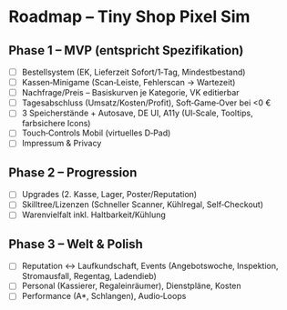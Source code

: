 # Roadmap – Tiny Shop Pixel Sim

## Phase 1 – MVP (entspricht Spezifikation)
- [ ] Bestellsystem (EK, Lieferzeit Sofort/1‑Tag, Mindestbestand)
- [ ] Kassen‑Minigame (Scan‑Leiste, Fehlerscan -> Wartezeit)
- [ ] Nachfrage/Preis – Basiskurven je Kategorie, VK editierbar
- [ ] Tagesabschluss (Umsatz/Kosten/Profit), Soft‑Game‑Over bei <0 €
- [ ] 3 Speicherstände + Autosave, DE UI, A11y (UI‑Scale, Tooltips, farbsichere Icons)
- [ ] Touch‑Controls Mobil (virtuelles D‑Pad)
- [ ] Impressum & Privacy

## Phase 2 – Progression
- [ ] Upgrades (2. Kasse, Lager, Poster/Reputation)
- [ ] Skilltree/Lizenzen (Schneller Scanner, Kühlregal, Self‑Checkout)
- [ ] Warenvielfalt inkl. Haltbarkeit/Kühlung

## Phase 3 – Welt & Polish
- [ ] Reputation ↔ Laufkundschaft, Events (Angebotswoche, Inspektion, Stromausfall, Regentag, Ladendieb)
- [ ] Personal (Kassierer, Regaleinräumer), Dienstpläne, Kosten
- [ ] Performance (A*, Schlangen), Audio‑Loops
